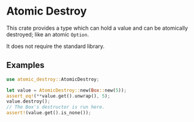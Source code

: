 # Atomic Destroy

This crate provides a type which can hold a value and can be atomically destroyed; like an atomic
`Option`.

It does not require the standard library.

## Examples

```rust
use atomic_destroy::AtomicDestroy;

let value = AtomicDestroy::new(Box::new(5));
assert_eq!(**value.get().unwrap(), 5);
value.destroy();
// The Box's destructor is run here.
assert!(value.get().is_none());
```
